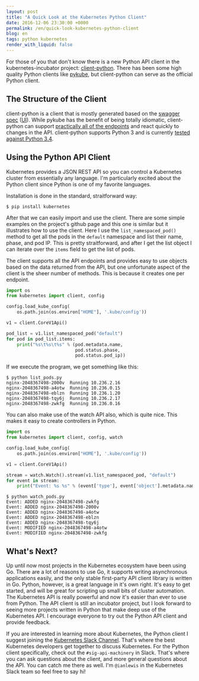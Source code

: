 ```yaml
---
layout: post
title: "A Quick Look at the Kubernetes Python Client"
date: 2016-12-06 23:30:00 +0000
permalink: /en/quick-look-kubernetes-python-client
blog: en
tags: python kubernetes
render_with_liquid: false
---
```


For those of you that don't know there is a new Python API client in the kubernetes-incubator project: [client-python](https://github.com/kubernetes-incubator/client-python). There has been some high quality Python clients like [pykube](https://github.com/kelproject/pykube), but client-python can serve as the official Python client.

## The Structure of the Client

client-python is a client that is mostly generated based on the [swagger spec](http://kubernetes.io/kubernetes/swagger-spec/) ([UI](http://kubernetes.io/kubernetes/third_party/swagger-ui/)). While pykube has the benefit of being totally idiomatic, client-python can support [practically all of the endpoints](https://github.com/kubernetes-incubator/client-python/tree/master/kubernetes#documentation-for-api-endpoints) and react quickly to changes in the API. client-python supports Python 3 and is currently [tested against Python 3.4](https://github.com/kubernetes-incubator/client-python/blob/master/.travis.yml).

## Using the Python API Client

Kubernetes provides a JSON REST API so you can control a Kubernetes cluster from essentially any language. I'm particularly excited about the Python client since Python is one of my favorite languages.

Installation is done in the standard, straitforward way:

```console
$ pip install kubernetes
```

After that we can easily import and use the client. There are some simple examples on the project's github page and this one is similar but it illustrates how to use the client. Here I use the `list_namespaced_pod()` method to get all the pods in the `default` namespace and list their name, phase, and pod IP. This is pretty straitforward, and after I get the list object I can iterate over the `items` field to get the list of pods.

The client supports all the API endpoints and provides easy to use objects based on the data returned from the API, but one unfortunate aspect of the client is the sheer number of methods. This is because it creates one per endpoint.

```python
import os
from kubernetes import client, config

config.load_kube_config(
    os.path.join(os.environ["HOME"], '.kube/config'))

v1 = client.CoreV1Api()

pod_list = v1.list_namespaced_pod("default")
for pod in pod_list.items:
    print("%s\t%s\t%s" % (pod.metadata.name,
                          pod.status.phase,
                          pod.status.pod_ip))
```

If we execute the program, we get something like this:

```console
$ python list_pods.py
nginx-2048367498-2000v  Running 10.236.2.16
nginx-2048367498-a4otw  Running 10.236.0.15
nginx-2048367498-eblzn  Running 10.236.1.20
nginx-2048367498-tqy6j  Running 10.236.2.17
nginx-2048367498-zwkfg  Running 10.236.0.16
```

You can also make use of the watch API also, which is quite nice. This makes it easy to create controllers in Python.

```python
import os
from kubernetes import client, config, watch

config.load_kube_config(
    os.path.join(os.environ["HOME"], '.kube/config'))

v1 = client.CoreV1Api()

stream = watch.Watch().stream(v1.list_namespaced_pod, "default")
for event in stream:
    print("Event: %s %s" % (event['type'], event['object'].metadata.name))
```

```console
$ python watch_pods.py
Event: ADDED nginx-2048367498-zwkfg
Event: ADDED nginx-2048367498-2000v
Event: ADDED nginx-2048367498-a4otw
Event: ADDED nginx-2048367498-eblzn
Event: ADDED nginx-2048367498-tqy6j
Event: MODIFIED nginx-2048367498-a4otw
Event: MODIFIED nginx-2048367498-zwkfg
```

## What's Next?

Up until now most projects in the Kubernetes ecosystem have been using Go. There are a lot of reasons to use Go, it supports writing asynchronous applications easily, and the only stable first-party API client library is written in Go. Python, however, is a great language in it's own right. It's easy to get started, and will be great for scripting up small bits of cluster automation. The Kubernetes API is really powerful and now it's easier than ever to use from Python. The API client is still an incubator project, but I look forward to seeing more projects written in Python that make deep use of the Kubernetes API. I encourage everyone to try out the Python API client and provide feedback.

If you are interested in learning more about Kubernetes, the Python client I suggest joining the [Kubernetes Slack Channel](http://slack.kubernetes.io/). That's where the best Kubernetes developers get together to discuss Kubernetes. For the Python client specifically, check out the `#sig-api-machinery` in Slack. That's where you can ask questions about the client, and more general questions about the API. You can catch me there as well. I'm `@ianlewis` in the Kubernetes Slack team so feel free to say hi!
